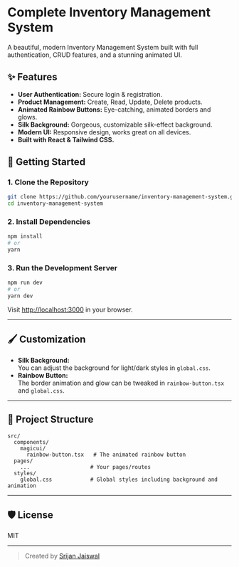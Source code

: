 # Complete Inventory Management System

A beautiful, modern Inventory Management System built with full authentication, CRUD features, and a stunning animated UI.

## ✨ Features

- **User Authentication:** Secure login & registration.
- **Product Management:** Create, Read, Update, Delete products.
- **Animated Rainbow Buttons:** Eye-catching, animated borders and glows.
- **Silk Background:** Gorgeous, customizable silk-effect background.
- **Modern UI:** Responsive design, works great on all devices.
- **Built with React & Tailwind CSS.**

## 🚀 Getting Started

### 1. Clone the Repository

```bash
git clone https://github.com/yourusername/inventory-management-system.git
cd inventory-management-system
```

### 2. Install Dependencies

```bash
npm install
# or
yarn
```

### 3. Run the Development Server

```bash
npm run dev
# or
yarn dev
```

Visit [http://localhost:3000](http://localhost:3000) in your browser.

---

## 🖌️ Customization

- **Silk Background:**  
  You can adjust the background for light/dark styles in `global.css`.
- **Rainbow Button:**  
  The border animation and glow can be tweaked in `rainbow-button.tsx` and `global.css`.

---

## 📂 Project Structure

```
src/
  components/
    magicui/
      rainbow-button.tsx   # The animated rainbow button
  pages/
    ...                   # Your pages/routes
  styles/
    global.css            # Global styles including background and animation
```

---

## 🛡️ License

MIT

---

> Created by [Srijan Jaiswal](https://github.com/ionfwsrijan)
